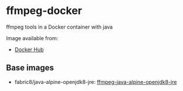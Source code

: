 # ffmpeg-docker

ffmpeg tools in a Docker container with java

Image available from:
- [Docker Hub](https://docs.docker.com/docker-hub/)

## Base images
- fabric8/java-alpine-openjdk8-jre: [ffmpeg-java-alpine-openjdk8-jre](https://hub.docker.com/repository/docker/tperdriau/ffmpeg-java-alpine-openjdk8-jre)
